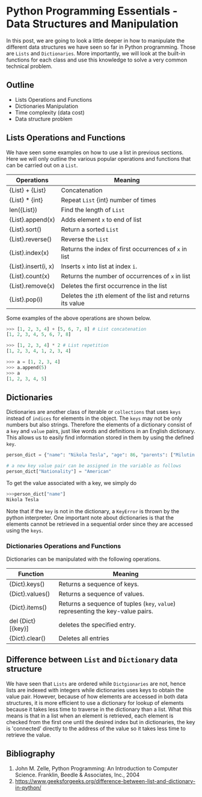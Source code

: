 # Python Programming Essentials - Data Structures and Manipulation

In this post, we are going to look a little deeper in how to manipulate the different data structures we have seen so far in Python programming. Those are `Lists` and `Dictionaries`. More importantly, we will look at the built-in functions for each class and use this knowledge to solve a very common technical problem.

## Outline

- Lists Operations and Functions
- Dictionaries Manipulation
- Time complexity (data cost)
- Data structure problem

## Lists Operations and Functions

We have seen some examples on how to use a list in previous sections. Here we will only outline the various popular operations and functions that can be carried out on a `List`.

| Operations          | Meaning                                                     |
| ------------------- | ----------------------------------------------------------- |
| {List} + {List}     | Concatenation                                               |
| {List} * {int}      | Repeat `List` {int} number of times                         |
| len({List})         | Find the length of `List`                                   |
| {List}.append(x)    | Adds element `x` to end of list                             |
| {List}.sort()       | Return a sorted `List`                                      |
| {List}.reverse()    | Reverse the `List`                                          |
| {List}.index(x)     | Returns the index of first occurrences of `x` in list       |
| {List}.insert(i, x) | Inserts `x` into list at index `i`.                         |
| {List}.count(x)     | Returns the number of occurrences of `x` in list            |
| {List}.remove(x)    | Deletes the first occurrence in the list                    |
| {List}.pop(i)       | Deletes the `i`th element of the list and returns its value |

Some examples of the above operations are shown below.

```python
>>> [1, 2, 3, 4] + [5, 6, 7, 8] # List concatenation
[1, 2, 3, 4, 5, 6, 7, 8]

>>> [1, 2, 3, 4] * 2 # List repetition
[1, 2, 3, 4, 1, 2, 3, 4]

>>> a = [1, 2, 3, 4]
>>> a.append(5)
>>> a
[1, 2, 3, 4, 5]
```

## Dictionaries

Dictionaries are another class of iterable or `collections` that uses `keys` instead of `indices` for elements in the object. The `keys` may not be only numbers but also strings. Therefore the elements of a dictionary consist of a `key` and `value` pairs, just like words and definitions in an English dictionary. This allows us to easily find information stored in them by using the defined `key`.

```python
person_dict = {"name": "Nikola Tesla", "age": 86, "parents": ["Milutin Tesla", "Duka Tesla"] }

# a new key value pair can be assigned in the variable as follows
person_dict["Nationality"] = "American"
```

To get the value associated with a key, we simply do

```python
>>>person_dict["name"]
Nikola Tesla
```

Note that if the `key` is not in the dictionary, a `KeyError` is thrown by the python interpreter.
One important note about dictionaries is that the elements cannot be retrieved in a sequential order since they are accessed using the `keys`.

### Dictionaries Operations and Functions

Dictionaries can be manipulated with the following operations. 

| Function          | Meaning                                                                         |
| ----------------- | ------------------------------------------------------------------------------- |
| {Dict}.keys()     | Returns a sequence of keys.                                                     |
| {Dict}.values()   | Returns a sequence of values.                                                   |
| {Dict}.items()    | Returns a sequence of tuples (`key`, `value`) representing the key-value pairs. |
| del {Dict}[{key}] | deletes the specified entry.                                                    |
| {Dict}.clear()    | Deletes all entries                                                             |

## Difference between `List` and `Dictionary` data structure

We have seen that `Lists` are ordered while `Dictgionaries` are not, hence lists are indexed with integers while dictionaries uses keys to obtain the value pair. However, because of how elements are accessed in both data structures, it is more efficient to use a dictionary for lookup of elements because it takes less time to traverse in the dictionary than a list. What this means is that in a list when an element is retrieved, each element is checked from the first one until the desired index but in dictionaries, the key is 'connected' directly to the address of the value so it takes less time to retrieve the value.

## Bibliography

1. John M. Zelle, Python Programming: An Introduction to Computer Science. Franklin, Beedle & Associates, Inc., 2004
2. https://www.geeksforgeeks.org/difference-between-list-and-dictionary-in-python/
